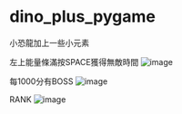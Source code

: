
# dino_plus_pygame
小恐龍加上一些小元素

左上能量條滿按SPACE獲得無敵時間
![image](https://github.com/user-attachments/assets/773b9a97-c3e7-47ec-b8c0-e6065637ec0a)

每1000分有BOSS
![image](https://github.com/user-attachments/assets/233263de-79c2-4484-aa66-2498469a0382)

RANK
![image](https://github.com/user-attachments/assets/f9288a66-24e8-4e54-bc4c-40bb9b877836)
